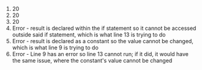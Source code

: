 1. 20
2. 20
3. 20
4. Error - result is declared within the if statement so it cannot be accessed outside said if statement, which is what line 13 is trying to do
5. Error - result is declared as a constant so the value cannot be changed, which is what line 9 is trying to do
6. Error - Line 9 has an error so line 13 cannot run; if it did, it would have the same issue, where the constant's value cannot be changed